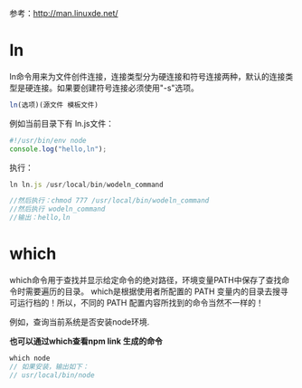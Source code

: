 参考：http://man.linuxde.net/

# ln
ln命令用来为文件创件连接，连接类型分为硬连接和符号连接两种，默认的连接类型是硬连接。如果要创建符号连接必须使用"-s"选项。
```js
ln(选项)(源文件 模板文件)
```

例如当前目录下有 ln.js文件：
```js
#!/usr/bin/env node
console.log("hello,ln");
```

执行：
```js
ln ln.js /usr/local/bin/wodeln_command

//然后执行：chmod 777 /usr/local/bin/wodeln_command
//然后执行 wodeln_command
//输出：hello,ln
```

# which
which命令用于查找并显示给定命令的绝对路径，环境变量PATH中保存了查找命令时需要遍历的目录。
which是根据使用者所配置的 PATH 变量内的目录去搜寻可运行档的！所以，不同的 PATH 配置内容所找到的命令当然不一样的！

例如，查询当前系统是否安装node环境.

**也可以通过which查看npm link 生成的命令**

```js
which node
// 如果安装，输出如下：
// usr/local/bin/node
```
